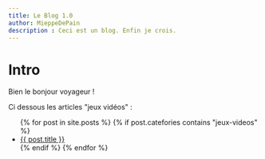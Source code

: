 ```yaml
---
title: Le Blog 1.0
author: MieppeDePain
description : Ceci est un blog. Enfin je crois.
---
```


# Intro
Bien le bonjour voyageur !

Ci dessous les articles "jeux vidéos" :
<ul>
{% for post in site.posts %}
{% if post.catefories contains "jeux-videos" %}
    <li>
        <a href="{{ post.url }}" title="{{ post.title }}">{{ post.title }}</a>
    </li>
{% endif %}
{% endfor %}
</ul>